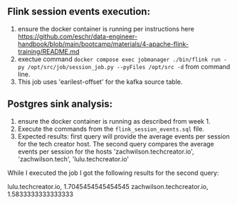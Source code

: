 ## Flink session events execution:
1. ensure the docker container is running per instructions here https://github.com/eschr/data-engineer-handbook/blob/main/bootcamp/materials/4-apache-flink-training/README.md
2. exectue command `docker compose exec jobmanager ./bin/flink run -py /opt/src/job/session_job.py --pyFiles /opt/src -d` from command line.
3. This job uses 'earilest-offset' for the kafka source table.

## Postgres sink analysis:
1. ensure the docker container is running as described from week 1.
2. Execute the commands from the `flink_session_events.sql` file.
3. Expected results: first query will provide the average events per session for the tech creator host.
The second query compares the average events per session for the hosts 'zachwilson.techcreator.io', 'zachwilson.tech', 'lulu.techcreator.io'

While I executed the job I got the following results for the second query:

lulu.techcreator.io, 1.7045454545454545
zachwilson.techcreator.io, 1.5833333333333333

